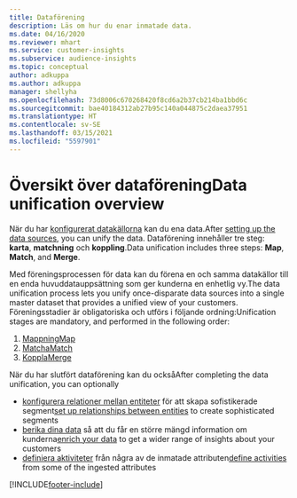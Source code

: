 ```yaml
---
title: Dataförening
description: Läs om hur du enar inmatade data.
ms.date: 04/16/2020
ms.reviewer: mhart
ms.service: customer-insights
ms.subservice: audience-insights
ms.topic: conceptual
author: adkuppa
ms.author: adkuppa
manager: shellyha
ms.openlocfilehash: 73d8006c670268420f8cd6a2b37cb214ba1bbd6c
ms.sourcegitcommit: bae40184312ab27b95c140a044875c2daea37951
ms.translationtype: HT
ms.contentlocale: sv-SE
ms.lasthandoff: 03/15/2021
ms.locfileid: "5597901"
---
```

# <a name="data-unification-overview"></a><span data-ttu-id="27181-103">Översikt över dataförening</span><span class="sxs-lookup"><span data-stu-id="27181-103">Data unification overview</span></span>

<span data-ttu-id="27181-104">När du har [konfigurerat datakällorna](data-sources.md) kan du ena data.</span><span class="sxs-lookup"><span data-stu-id="27181-104">After [setting up the data sources](data-sources.md), you can unify the data.</span></span> <span data-ttu-id="27181-105">Dataförening innehåller tre steg: **karta**, **matchning** och **koppling**.</span><span class="sxs-lookup"><span data-stu-id="27181-105">Data unification includes three steps: **Map**, **Match**, and **Merge**.</span></span>

<span data-ttu-id="27181-106">Med föreningsprocessen för data kan du förena en och samma datakällor till en enda huvuddatauppsättning som ger kunderna en enhetlig vy.</span><span class="sxs-lookup"><span data-stu-id="27181-106">The data unification process lets you unify once-disparate data sources into a single master dataset that provides a unified view of your customers.</span></span> <span data-ttu-id="27181-107">Föreningsstadier är obligatoriska och utförs i följande ordning:</span><span class="sxs-lookup"><span data-stu-id="27181-107">Unification stages are mandatory, and performed in the following order:</span></span>

1. [<span data-ttu-id="27181-108">Mappning</span><span class="sxs-lookup"><span data-stu-id="27181-108">Map</span></span>](map-entities.md)
2. [<span data-ttu-id="27181-109">Matcha</span><span class="sxs-lookup"><span data-stu-id="27181-109">Match</span></span>](match-entities.md)
3. [<span data-ttu-id="27181-110">Koppla</span><span class="sxs-lookup"><span data-stu-id="27181-110">Merge</span></span>](merge-entities.md)

<span data-ttu-id="27181-111">När du har slutfört dataförening kan du också</span><span class="sxs-lookup"><span data-stu-id="27181-111">After completing the data unification, you can optionally</span></span>

- <span data-ttu-id="27181-112">[konfigurera relationer mellan entiteter](relationships.md) för att skapa sofistikerade segment</span><span class="sxs-lookup"><span data-stu-id="27181-112">[set up relationships between entities](relationships.md) to create sophisticated segments</span></span>
- <span data-ttu-id="27181-113">[berika dina data](enrichment-hub.md) så att du får en större mängd information om kunderna</span><span class="sxs-lookup"><span data-stu-id="27181-113">[enrich your data](enrichment-hub.md) to get a wider range of insights about your customers</span></span>
- <span data-ttu-id="27181-114">[definiera aktiviteter](activities.md) från några av de inmatade attributen</span><span class="sxs-lookup"><span data-stu-id="27181-114">[define activities](activities.md) from some of the ingested attributes</span></span>


[!INCLUDE[footer-include](../includes/footer-banner.md)]